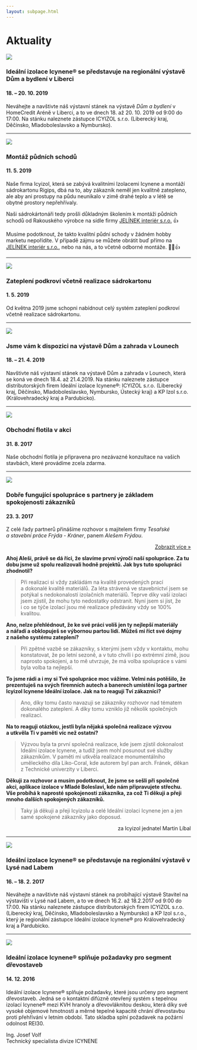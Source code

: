 ```yaml
---
layout: subpage.html
---
```


<!--<section class="aktuality"><div>-->

# Aktuality

<!--<div class="grid"><div class="col" style="flex:0 1 25%;" gallery>-->

<a href="/assets/aktuality/2017-02-lysa.jpg"><img src="/assets/aktuality/2017-02-lysa.jpg"></a>

<!--</div><div class="col">-->

### Ideální izolace Icynene® se představuje na regionální výstavě Dům a bydlení v Liberci
#### 18. – 20. 10. 2019

Neváhejte a navštivte náš výstavní stánek na výstavě _Dům a bydlení_ v HomeCredit Aréně v Liberci, a to ve dnech 18. až 20. 10. 2019 od 9:00 do 17:00. Na stánku naleznete zástupce ICYIZOL s.r.o. (Liberecký kraj, Děčínsko, Mladoboleslavsko a Nymbursko).

<!--</div></div>-->

---

<!--<div class="grid"><div class="col" style="flex:0 1 25%;" gallery>-->

<a href="/assets/aktuality/2019-05-jelinek1.jpg"><img src="/assets/aktuality/2019-05-jelinek1.jpg"></a>
<a href="/assets/aktuality/2019-05-jelinek2.jpg" style="display:none;"><img></a>
<a href="/assets/aktuality/2019-05-jelinek3.jpg" style="display:none;"><img></a>
<a href="/assets/aktuality/2019-05-jelinek4.jpg" style="display:none;"><img></a>
<a href="/assets/aktuality/2019-05-jelinek5.jpg" style="display:none;"><img></a>

<!--</div><div class="col">-->

### Montáž půdních schodů
#### 11. 5. 2019

Naše firma Icyizol, která se zabývá kvalitními Izolacemi Icynene a montáží sádrokartonu Rigips, dbá na to, aby zákazník neměl jen kvalitně zatepleno, ale aby ani prostupy na půdu neunikalo v zimě drahé teplo a v létě se obytné prostory nepřehřívaly.

Naši sádrokártonáři tedy prošli důkladným školením k montáži půdních schodů od Rakouského výrobce na sídle firmy [JELÍNEK interiér s.r.o.](http://www.schody-zabradli-jelinek.cz/) 👍

Musíme podotknout, že takto kvalitní půdní schody v žádném hobby marketu nepořídíte. V případě zájmu se můžete obrátit buď přímo na [JELÍNEK interiér s.r.o.](http://www.schody-zabradli-jelinek.cz/), nebo na nás, a to včetně odborné montáže. 👨‍🔧👍

<!--</div></div>-->

---

<!--<div class="grid"><div class="col" style="flex:0 1 25%;" gallery>-->

<a href="/assets/aktuality/2019-05-sadrokarton.jpg"><img src="/assets/aktuality/2019-05-sadrokarton.jpg"></a>

<!--</div><div class="col">-->

### Zateplení podkroví včetně realizace sádrokartonu
#### 1. 5. 2019

Od května 2019 jsme schopni nabídnout celý systém zateplení podkroví včetně realizace sádrokartonu.

<!--</div></div>-->

---

<!--<div class="grid"><div class="col" style="flex:0 1 25%;" gallery>-->

<a href="/assets/aktuality/2019-04-louny1.jpg"><img src="/assets/aktuality/2019-04-louny1.jpg"></a>
<a href="/assets/aktuality/2019-04-louny2.jpg" style="display:none;"><img></a>
<a href="/assets/aktuality/2019-04-louny3.jpg" style="display:none;"><img></a>

<!--</div><div class="col">-->

### Jsme vám k dispozici na výstavě Dům a zahrada v Lounech
#### 18. – 21. 4. 2019

Navštivte náš výstavní stánek na výstavě Dům a zahrada v Lounech, která se koná ve dnech 18.4. až 21.4.2019. Na stánku naleznete zástupce distributorských firem Ideální izolace Icynene®: ICYIZOL s.r.o. (Liberecký kraj, Děčínsko, Mladoboleslavsko, Nymbursko, Ústecký kraj) a KP Izol s.r.o. (Královehradecký kraj a Pardubicko).

<!--</div></div>-->

---

<!--<div class="grid"><div class="col" style="flex:0 1 25%;" gallery>-->

<a href="/assets/aktuality/2017-08-auta1.jpg"><img src="/assets/aktuality/2017-08-auta1.jpg"></a>
<a href="/assets/aktuality/2017-08-auta2.jpg" style="display:none;"><img></a>
<a href="/assets/aktuality/2017-08-auta3.jpg" style="display:none;"><img></a>

<!--</div><div class="col">-->

### Obchodní flotila v akci
#### 31. 8. 2017

Naše obchodní flotila je připravena pro nezávazné konzultace na vašich stavbách, které provádíme zcela zdarma.

<!--</div></div>-->

---

<!--<div class="grid"><div class="col" style="flex:0 1 25%;" gallery>-->

<a href="/assets/aktuality/2017-03-fryda.jpg"><img src="/assets/aktuality/2017-03-fryda.jpg"></a>

<!--</div><div class="col">-->

### Dobře fungující spolupráce s&nbsp;partnery je základem spokojenosti zákazníků
#### 23. 3. 2017

Z&nbsp;celé řady partnerů přinášíme rozhovor s&nbsp;majitelem firmy *Tesařské a&nbsp;stavební práce Frýda - Kráner*, panem *Alešem Frýdou*.

<p style="text-align:right;"><a href="#" more="#fryda">Zobrazit více &raquo;</a></p>

<!--<div class="more" id="fryda">-->

**Ahoj Aleši, právě se dá říci, že slavíme první výročí naší spolupráce. Za&nbsp;tu dobu jsme už spolu realizovali hodně projektů. Jak bys tuto spolupráci zhodnotil?**

> Při realizaci si vždy zakládám na&nbsp;kvalitě provedených prací a&nbsp;dokonalé kvalitě materiálů. Za&nbsp;léta strávená ve&nbsp;stavebnictví jsem se potýkal s&nbsp;nedokonalostí izolačních materiálů. Teprve díky vaší izolaci jsem zjistil, že mohu tyto nedostatky odstranit. Nyní jsem si jist, že i&nbsp;co se týče izolací jsou mé realizace předávány vždy se&nbsp;100% kvalitou.

**Ano, nelze přehlédnout, že ke&nbsp;své práci volíš jen ty nejlepší materiály a&nbsp;nářadí a&nbsp;obklopuješ se výbornou partou lidí. Můžeš mi říct své dojmy z&nbsp;našeho systému zateplení?**

> Při zpětné vazbě se&nbsp;zákazníky, s&nbsp;kterými jsem vždy v&nbsp;kontaktu, mohu konstatovat, že po&nbsp;letní sezoně, a&nbsp;v&nbsp;tuto chvíli i&nbsp;po&nbsp;extrémní zimě, jsou naprosto spokojeni, a&nbsp;to mě utvrzuje, že má volba spolupráce s&nbsp;vámi byla volba ta nejlepší.

**To jsme rádi a&nbsp;i&nbsp;my si Tvé spolupráce moc vážíme. Velmi nás potěšilo, že prezentuješ na&nbsp;svých firemních autech a&nbsp;banerech umístění loga partner Icyizol Icynene Ideální izolace. Jak na&nbsp;to reagují Tví zákazníci?**

> Ano, díky tomu často navazuji se&nbsp;zákazníky rozhovor nad&nbsp;tématem dokonalého zateplení. A&nbsp;díky tomu vzniklo již několik společných realizací.

**Na&nbsp;to reaguji otázkou, jestli byla nějaká společná realizace výzvou a&nbsp;utkvěla Ti v&nbsp;paměti víc než ostatní?**

> Výzvou byla ta první společná realizace, kde jsem zjistil dokonalost Ideální izolace Icynene, a&nbsp;tudíž jsem mohl posunout své služby zákazníkům. V&nbsp;paměti mi utkvěla realizace monumentálního uměleckého díla Liko-Coral, kde autorem byl pan arch. Fránek, děkan z&nbsp;Technické univerzity v&nbsp;Liberci.

**Děkuji za&nbsp;rozhovor a&nbsp;musím podotknout, že jsme se sešli při&nbsp;společné akci, aplikace izolace v&nbsp;Mladé Boleslavi, kde nám připravujete střechu. Vše probíhá k&nbsp;naprosté spokojenosti zákazníka, za&nbsp;což Ti děkuji a&nbsp;přeji mnoho dalších spokojených zákazníků.**

> Taky já děkuji a&nbsp;přeji Icyizolu a&nbsp;celé Ideální izolaci Icynene jen a&nbsp;jen samé spokojené zákazníky jako doposud.

<p style="text-align:right;">za&nbsp;Icyizol jednatel Martin Líbal</p>

<!--</div></div></div>-->

---

<!--<div class="grid"><div class="col" style="flex:0 1 25%;" gallery>-->

<a href="/assets/aktuality/2017-02-lysa.jpg"><img src="/assets/aktuality/2017-02-lysa.jpg"></a>

<!--</div><div class="col">-->

### Ideální izolace Icynene® se představuje na regionální výstavě v Lysé nad Labem
#### 16. – 18. 2. 2017

Neváhejte a navštivte náš výstavní stánek na probíhající výstavě Stavitel na výstavišti v Lysé nad Labem, a to ve dnech 16.2. až 18.2.2017 od 9:00 do 17:00. Na stánku naleznete zástupce distributorských firem ICYIZOL s.r.o. (Liberecký kraj, Děčínsko, Mladoboleslavsko a Nymbursko) a KP Izol s.r.o., který je regionální zástupce Ideální izolace Icynene® pro Královehradecký kraj a Pardubicko.

<!--</div></div>-->

---

<!--<div class="grid"><div class="col" style="flex:0 1 25%;" gallery>-->

<a href="/assets/original/Hutisko-Solanec.jpg"><img src="/assets/original/Hutisko-Solanec-thumb.jpg"></a>
<a href="/assets/original/Hutisko-Solanec-5.jpg" style="display:none;"><img></a>
<a href="/assets/original/Hutisko-Solanec-9.jpg" style="display:none;"><img></a>

<!--</div><div class="col">-->

### Ideální izolace Icynene® splňuje požadavky pro segment dřevostaveb
#### 14. 12. 2016

Ideální izolace Icynene® splňuje požadavky, které jsou určeny pro segment dřevostaveb. Jedná se o kontaktní difúzně otevřený systém s tepelnou izolací Icynene® mezi KVH hranoly a dřevovláknitou deskou, která díky své vysoké objemové hmotnosti a měrné tepelné kapacitě chrání dřevostavbu proti přehřívání v letním období. Tato skladba splní požadavek na požární odolnost REI30.

Ing. Josef Volf  
Technický specialista divize ICYNENE

<!--</div></div>-->

<!--</div></section>-->
